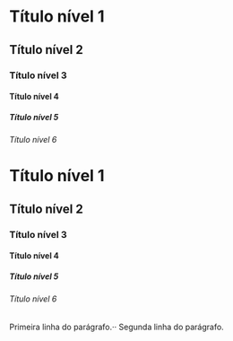 # Título nível 1
## Título nível 2
### Título nível 3
#### Título nível 4
##### Título nível 5
###### Título nível 6


<h1>Título nível 1</h1>
<h2>Título nível 2</h2>
<h3>Título nível 3</h3>
<h4>Título nível 4</h4>
<h5>Título nível 5</h5>
<h6>Título nível 6</h6>


Primeira linha do parágrafo.··
Segunda linha do parágrafo.
